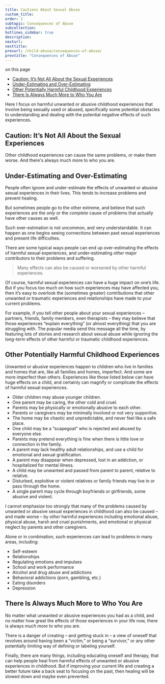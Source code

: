 ```yaml
---
title: Cautions About Sexual Abuse
custom_title:
order: 1
subtopic: Consequences of Abuse
subcollection:
hotlines_sidebar: true
description:
nexturl:
nexttitle:
prevurl: /child-abuse/consequences-of-abuse/
prevtitle: "Consequences of Abuse"
---
```



<p class="onpage__header">on this page</p>
<ul class="onpage">
  <li><a href="#caution-its-not-all-about-the-sexual-experiences">Caution: It’s Not All About the Sexual Experiences</a></li>
  <li><a href="#under-estimating-and-over-estimating">Under-Estimating and Over-Estimating</a></li>
  <li><a href="#other-potentially-harmful-childhood-experiences">Other Potentially Harmful Childhood Experiences</a></li>
  <li><a href="#there-is-always-much-more-to-who-you-are">There Is Always Much More to Who You Are</a></li>
</ul>

Here I focus on harmful unwanted or abusive childhood experiences that involve being sexually used or abused, specifically some potential obstacles to understanding and dealing with the potential negative effects of such experiences.

## Caution: It’s Not All About the Sexual Experiences

Other childhood experiences can cause the same problems, or make them worse. And there's always much more to who you are.

## Under-Estimating and Over-Estimating

People often ignore and under-estimate the effects of unwanted or abusive sexual experiences in their lives. This tends to increase problems and prevent healing.

But sometimes people go to the other extreme, and believe that such experiences are the _only_ or the _complete_ cause of problems that actually have other causes as well.

Such over-estimation is not uncommon, and very understandable. It can happen as one begins seeing connections between past sexual experiences and present life difficulties.

There are some typical ways people can end up over-estimating the effects of harmful sexual experiences, and under-estimating _other_ major contributors to their problems and suffering.

> Many effects can also be caused or worsened by other harmful experiences.

Of course, harmful sexual experiences can have a huge impact on one’s life. But if you focus too much on how such experiences may have affected you, then it’s easy to overlook the (sometimes greater) contributions that other unwanted or traumatic experiences and relationships have made to your current problems.

For example, if you tell other people about your sexual experiences – partners, friends, family members, even therapists – they may believe that those experiences “explain everything” (or almost everything) that you are struggling with. The popular media send this message all the time, by featuring lots of stories and research about sexual abuse while ignoring the long-term effects of other harmful or traumatic childhood experiences.

## Other Potentially Harmful Childhood Experiences

Unwanted or abusive experiences happen to children who live in families and homes that are, like all families and homes, imperfect. And some are more imperfect than others. Experiences like those listed below can have huge effects on a child, and certainly can magnify or complicate the effects of harmful sexual experiences.

*   Older children may abuse younger children.
*   One parent may be caring, the other cold and cruel.
*   Parents may be physically or emotionally abusive to each other.
*   Parents or caregivers may be minimally involved or not very supportive.
*   The home may be chaotic and unpredictable, and never feel like a safe place.
*   One child may be a “scapegoat” who is rejected and abused by everyone else.
*   Parents may pretend everything is fine when there is little love or connection in the family.
*   A parent may lack healthy adult relationships, and use a child for emotional and sexual gratification.
*   A parent may disappear when depressed, lost in an addiction, or hospitalized for mental illness.
*   A child may be unwanted and passed from parent to parent, relative to relative.
*   Disturbed, exploitive or violent relatives or family friends may live in or pass through the home.
*   A single parent may cycle through boyfriends or girlfriends, some abusive and violent.

I cannot emphasize too strongly that many of the problems caused by unwanted or abusive sexual experiences in childhood can also be caused – and made worse – by _other_ harmful experiences including emotional abuse, physical abuse, harsh and cruel punishments, and emotional or physical neglect by parents and other caregivers.

Alone or in combination, such experiences can lead to problems in many areas, including:

*   Self-esteem
*   Relationships
*   Regulating emotions and impulses
*   School and work performance
*   Alcohol and drug abuse and addictions
*   Behavioral addictions (porn, gambling, etc.)
*   Eating disorders
*   Depression

## There Is Always Much More to Who You Are

No matter what unwanted or abusive experiences you had as a child, and no matter how great the effects of those experiences in your life now, there is always _much more_ to who you are.

There is a danger of creating – and getting stuck in – a view of oneself that revolves around having been a “victim,” or being a “survivor,” or any other potentially limiting way of defining or labeling yourself.

Finally, there are many things, including educating oneself and therapy, that can help people heal from harmful effects of unwanted or abusive experiences in childhood. But if improving your current life and creating a better future take a back seat to focusing on the past, then healing will be slowed down and maybe even prevented.
